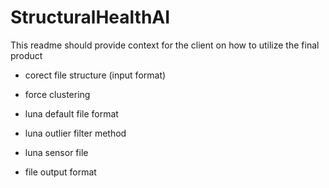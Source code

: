# StructuralHealthAI
This readme should provide context for the client on how to utilize the final product

- corect file structure (input format)
- force clustering

- luna default file format
- luna outlier filter method
- luna sensor file

- file output format
